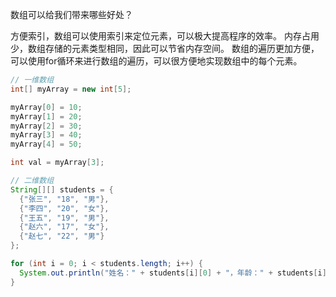 数组可以给我们带来哪些好处？

方便索引，数组可以使用索引来定位元素，可以极大提高程序的效率。
内存占用少，数组存储的元素类型相同，因此可以节省内存空间。
数组的遍历更加方便，可以使用for循环来进行数组的遍历，可以很方便地实现数组中的每个元素。

```java
// 一维数组
int[] myArray = new int[5];

myArray[0] = 10;
myArray[1] = 20;
myArray[2] = 30;
myArray[3] = 40;
myArray[4] = 50;

int val = myArray[3];

// 二维数组
String[][] students = {
  {"张三", "18", "男"},
  {"李四", "20", "女"},
  {"王五", "19", "男"},
  {"赵六", "17", "女"},
  {"赵七", "22", "男"}
};

for (int i = 0; i < students.length; i++) {
  System.out.println("姓名：" + students[i][0] + "，年龄：" + students[i][1] + "，性别：" + students[i][2]);
}
```


